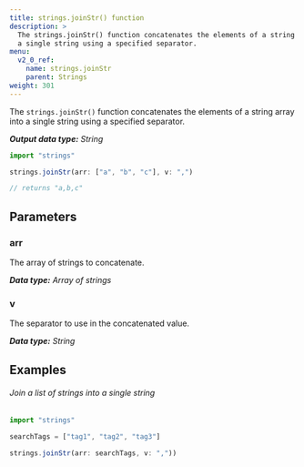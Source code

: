 ```yaml
---
title: strings.joinStr() function
description: >
  The strings.joinStr() function concatenates the elements of a string array into
  a single string using a specified separator.
menu:
  v2_0_ref:
    name: strings.joinStr
    parent: Strings
weight: 301
---
```


The `strings.joinStr()` function concatenates the elements of a string array into
a single string using a specified separator.

_**Output data type:** String_

```js
import "strings"

strings.joinStr(arr: ["a", "b", "c"], v: ",")

// returns "a,b,c"
```

## Parameters

### arr
The array of strings to concatenate.

_**Data type:** Array of strings_

### v
The separator to use in the concatenated value.

_**Data type:** String_

## Examples

###### Join a list of strings into a single string
```js
import "strings"

searchTags = ["tag1", "tag2", "tag3"]

strings.joinStr(arr: searchTags, v: ","))
```
